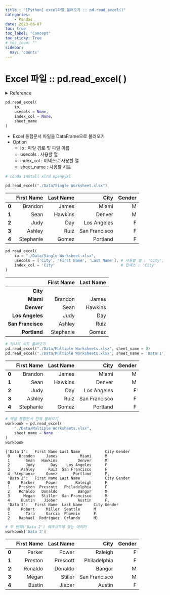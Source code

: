 ```yaml
---
title : "[Python] excel파일 불러오기 :: pd.read_excel()"
categories:
    - Pandas
date: 2023-08-07
toc: true
toc_label: "Concept"
toc_sticky: True
# toc_icon: ""
sidebar:
  nav: 'counts'
---
```


# Excel 파일 :: pd.read_excel( )
<details>
  <summary>Reference</summary>
  	Pandas In Action
</details>

```python
pd.read_excel(
    io,
    usecols = None,
    index_col = None,
    sheet_name
)
```

- Excel 통합문서 파일을 DataFrame으로 불러오기
- Option 
  - io : 파일 경로 및 파일 이름
  - usecols : 사용할 열
  - index_col : 이덱스로 사용할 열
  - sheet_name : 사용할 시트

```python
# conda install xlrd openpyxl
```

```python
pd.read_excel("./Data/Single Worksheet.xlsx")
```

|       | First Name | Last Name |          City | Gender |
| ----: | ---------: | --------: | ------------: | -----: |
| **0** |    Brandon |     James |         Miami |      M |
| **1** |       Sean |   Hawkins |        Denver |      M |
| **2** |       Judy |       Day |   Los Angeles |      F |
| **3** |     Ashley |      Ruiz | San Francisco |      F |
| **4** |  Stephanie |     Gomez |      Portland |      F |

```python
pd.read_excel(
    io = "./Data/Single Worksheet.xlsx",           
    usecols = ['City', 'First Name', 'Last Name'], # 사용할 열 : 'City', 'First Name', 'Last Name'
    index_col = 'City'                             # 인덱스 : 'City'
)
```

|                   | First Name | Last Name |
| ----------------: | ---------: | --------: |
|          **City** |            |           |
|         **Miami** |    Brandon |     James |
|        **Denver** |       Sean |   Hawkins |
|   **Los Angeles** |       Judy |       Day |
| **San Francisco** |     Ashley |      Ruiz |
|      **Portland** |  Stephanie |     Gomez |

```python
# 하나의 시트 불러오기
pd.read_excel("./Data/Multiple Worksheets.xlsx", sheet_name = 0)
pd.read_excel("./Data/Multiple Worksheets.xlsx", sheet_name = 'Data 1')
```

|       | First Name | Last Name |          City | Gender |
| ----: | ---------: | --------: | ------------: | -----: |
| **0** |    Brandon |     James |         Miami |      M |
| **1** |       Sean |   Hawkins |        Denver |      M |
| **2** |       Judy |       Day |   Los Angeles |      F |
| **3** |     Ashley |      Ruiz | San Francisco |      F |
| **4** |  Stephanie |     Gomez |      Portland |      F |

```python
# 엑셀 통합문서 전체 불러오기
workbook = pd.read_excel(
    "./Data/Multiple Worksheets.xlsx", 
    sheet_name = None
)
workbook
```

```
{'Data 1':   First Name Last Name           City Gender
 0    Brandon     James          Miami      M
 1       Sean   Hawkins         Denver      M
 2       Judy       Day    Los Angeles      F
 3     Ashley      Ruiz  San Francisco      F
 4  Stephanie     Gomez       Portland      F,
 'Data 2':   First Name Last Name           City Gender
 0     Parker     Power        Raleigh      F
 1    Preston  Prescott   Philadelphia      F
 2    Ronaldo   Donaldo         Bangor      M
 3      Megan   Stiller  San Francisco      M
 4     Bustin    Jieber         Austin      F,
 'Data 3':   First Name  Last Name     City Gender
 0     Robert     Miller  Seattle      M
 1       Tara     Garcia  Phoenix      F
 2    Raphael  Rodriguez  Orlando      M}
```

```python
# 두 번째('Data 2') 워크시트에 있는 데이터
workbook['Data 2']
```

|       | First Name | Last Name |          City | Gender |
| ----: | ---------: | --------: | ------------: | -----: |
| **0** |     Parker |     Power |       Raleigh |      F |
| **1** |    Preston |  Prescott |  Philadelphia |      F |
| **2** |    Ronaldo |   Donaldo |        Bangor |      M |
| **3** |      Megan |   Stiller | San Francisco |      M |
| **4** |     Bustin |    Jieber |        Austin |      F |

